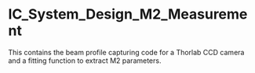 # IC_System_Design_M2_Measurement
This contains the beam profile capturing code for a Thorlab CCD camera and a fitting function to extract M2 parameters.
